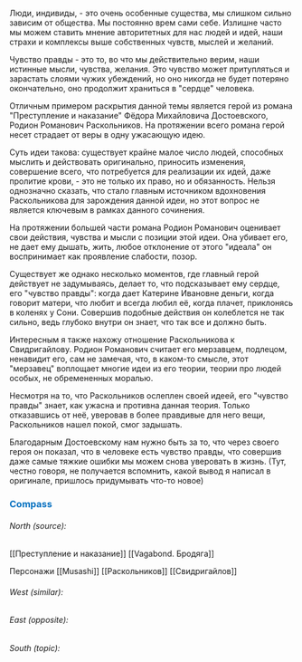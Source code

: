 Люди, индивиды, - это очень особенные существа, мы слишком сильно зависим от общества. Мы постоянно врем сами себе. Излишне часто мы можем ставить мнение авторитетных для нас людей и идей, наши страхи и комплексы выше собственных чувств, мыслей и желаний.

Чувство правды - это то, во что мы действительно верим, наши истинные мысли, чувства, желания. Это чувство может притупляться и зарастать слоями чужих убеждений, но оно никогда не будет потеряно окончательно, оно продолжит храниться в "сердце" человека.

Отличным примером раскрытия данной темы является герой из романа "Преступление и наказание" Фёдора Михайловича Достоевского, Родион Романович Раскольников. На протяжении всего романа герой несет страдает от веры в одну ужасающую идею.

Суть идеи такова: существует крайне малое число людей, способных мыслить и действовать оригинально, приносить изменения, совершение всего, что потребуется для реализации их идей, даже пролитие крови, - это не только их право, но и обязанность. Нельзя однозначно сказать, что стало главным источником вдохновения Раскольникова для зарождения данной идеи, но этот вопрос не является ключевым в рамках данного сочинения. 

На протяжении большей части романа Родион Романович оценивает свои действия, чувства и мысли с позиции этой идеи. Она убивает его, не дает ему дышать, жить, любое отклонение от этого "идеала" он воспринимает как проявление слабости, позор. 

Существует же однако несколько моментов, где главный герой действует не задумываясь, делает то, что подсказывает ему сердце, его "чувство правды": когда дает Катерине Ивановне деньги, когда говорит матери, что любит и всегда любил её, когда плачет, приклонясь в коленях у Сони. Совершив подобные действия он колеблется не так сильно, ведь глубоко внутри он знает, что так все и должно быть.

Интересным я также нахожу отношение Раскольникова к Свидригайлову. Родион Романович считает его мерзавцем, подлецом, ненавидит его, сам не замечая, что, в каком-то смысле, этот "мерзавец" воплощает многие идеи из его теории, теории про людей особых, не обремененных моралью. 

Несмотря на то, что Раскольников ослеплен своей идеей, его "чувство правды" знает, как ужасна и противна данная теория. Только отказавшись от неё, уверовав в более правдивые для него вещи, Раскольников нашел покой, смог задышать.

Благодарным Достоевскому нам нужно быть за то, что через своего героя он показал, что в человеке есть чувство правды, что совершив даже самые тяжкие ошибки мы можем снова уверовать в жизнь. (Тут, честно говоря, не получается вспомнить, какой вывод я написал в оригинале, пришлось придумывать что-то новое)




### <span style="color:#0070c0">Compass</span>
###### North (source):
[[Преступление и наказание]]
[[Vagabond. Бродяга]]

Персонажи
[[Musashi]]
[[Раскольников]]
[[Свидригайлов]]

###### West (similar):


###### East (opposite):


###### South (topic):

